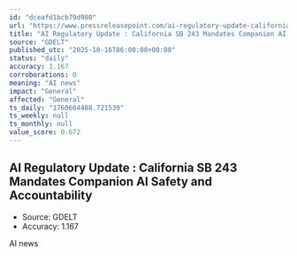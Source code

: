 ```yaml
---
id: "dceafd1bcb79d980"
url: "https://www.pressreleasepoint.com/ai-regulatory-update-californias-sb-243-mandates-companion-ai-safety-and-accountability"
title: "AI Regulatory Update : California SB 243 Mandates Companion AI Safety and Accountability"
source: "GDELT"
published_utc: "2025-10-16T06:00:00+00:00"
status: "daily"
accuracy: 1.167
corroborations: 0
meaning: "AI news"
impact: "General"
affected: "General"
ts_daily: "1760604488.721539"
ts_weekly: null
ts_monthly: null
value_score: 0.672
---
```

## AI Regulatory Update : California SB 243 Mandates Companion AI Safety and Accountability

- Source: GDELT
- Accuracy: 1.167

AI news
